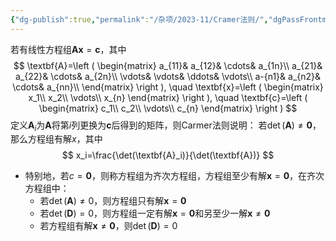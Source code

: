 ```yaml
---
{"dg-publish":true,"permalink":"/杂项/2023-11/Cramer法则/","dgPassFrontmatter":true}
---
```


若有线性方程组$\textbf{A}\textbf{x}=\textbf{c}$，其中
$$
\textbf{A}=\left (
\begin{matrix}
a_{11}& a_{12}& \cdots& a_{1n}\\
a_{21}& a_{22}& \cdots& a_{2n}\\
\vdots& \vdots& \ddots& \vdots\\
a-{n1}& a_{n2}& \cdots& a_{nn}\\
\end{matrix}
\right ), \quad
\textbf{x}=\left ( \begin{matrix} x_1\\ x_2\\ \vdots\\ x_{n} \end{matrix} \right ), \quad
\textbf{c}=\left ( \begin{matrix} c_1\\ c_2\\ \vdots\\ c_{n} \end{matrix} \right )
$$
定义$\textbf{A}_i$为$\textbf{A}$将第$i$列更换为$\textbf{c}$后得到的矩阵，则Carmer法则说明：
若$\det(\textbf{A}) \neq \textbf{0}$，那么方程组有解$x$，其中
$$
x_i=\frac{\det(\textbf{A}_i)}{\det(\textbf{A})}
$$
- 特别地，若$c=\textbf{0}$，则称方程组为齐次方程组，方程组至少有解$\textbf{x}=\textbf{0}$，在齐次方程组中：
	- 若$\det(\textbf{A}) \neq 0$，则方程组只有解$\textbf{x}=\textbf{0}$
	- 若$\det(\textbf{D}) = 0$，则方程组一定有解$\textbf{x}=\textbf{0}$和另至少一解$\textbf{x} \neq \textbf{0}$
	- 若方程组有解$\textbf{x} \neq \textbf{0}$，则$\det(\textbf{D}) = 0$
